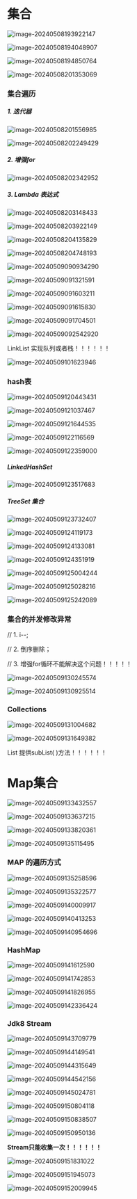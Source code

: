 # 集合

![image-20240508193922147](/Users/baimo/Desktop/Java/assets/image-20240508193922147.png)

![image-20240508194048907](/Users/baimo/Desktop/Java/assets/image-20240508194048907.png)

![image-20240508194850764](/Users/baimo/Desktop/Java/assets/image-20240508194850764.png)

![image-20240508201353069](/Users/baimo/Desktop/Java/assets/image-20240508201353069.png)

### 集合遍历 

##### 1. 迭代器

![image-20240508201556985](/Users/baimo/Desktop/Java/assets/image-20240508201556985.png)

![image-20240508202249429](/Users/baimo/Desktop/Java/assets/image-20240508202249429.png)

##### 2. 增强for 

![image-20240508202342952](/Users/baimo/Desktop/Java/assets/image-20240508202342952.png)

##### 3. Lambda 表达式

![image-20240508203148433](/Users/baimo/Desktop/Java/assets/image-20240508203148433.png)

![image-20240508203922149](/Users/baimo/Desktop/Java/assets/image-20240508203922149.png)

![image-20240508204135829](/Users/baimo/Desktop/Java/assets/image-20240508204135829.png)

![image-20240508204748193](/Users/baimo/Desktop/Java/assets/image-20240508204748193.png)

![image-20240509090934290](/Users/baimo/Desktop/Java/assets/image-20240509090934290.png)

![image-20240509091321591](/Users/baimo/Desktop/Java/assets/image-20240509091321591.png)

![image-20240509091603211](/Users/baimo/Desktop/Java/assets/image-20240509091603211.png)

![image-20240509091615830](/Users/baimo/Desktop/Java/assets/image-20240509091615830.png)

![image-20240509091704501](/Users/baimo/Desktop/Java/assets/image-20240509091704501.png)

![image-20240509092542920](/Users/baimo/Desktop/Java/assets/image-20240509092542920.png)

LinkList 实现队列或者栈！！！！！！

![image-20240509101623946](/Users/baimo/Desktop/Java/assets/image-20240509101623946.png)

### hash表

![image-20240509120443431](/Users/baimo/Desktop/Java/assets/image-20240509120443431.png)

![image-20240509121037467](/Users/baimo/Desktop/Java/assets/image-20240509121037467.png)

![image-20240509121644535](/Users/baimo/Desktop/Java/assets/image-20240509121644535.png)

![image-20240509122116569](/Users/baimo/Desktop/Java/assets/image-20240509122116569.png)

![image-20240509122359000](/Users/baimo/Desktop/Java/assets/image-20240509122359000.png)

##### LinkedHashSet

![image-20240509123517683](/Users/baimo/Desktop/Java/assets/image-20240509123517683.png)

##### TreeSet 集合

![image-20240509123732407](/Users/baimo/Desktop/Java/assets/image-20240509123732407.png)

![image-20240509124119173](/Users/baimo/Desktop/Java/assets/image-20240509124119173.png)

![image-20240509124133081](/Users/baimo/Desktop/Java/assets/image-20240509124133081.png)

![image-20240509124351919](/Users/baimo/Desktop/Java/assets/image-20240509124351919.png)

![image-20240509125004244](/Users/baimo/Desktop/Java/assets/image-20240509125004244.png)

![image-20240509125028216](/Users/baimo/Desktop/Java/assets/image-20240509125028216.png)

![image-20240509125242089](/Users/baimo/Desktop/Java/assets/image-20240509125242089.png)

### 集合的并发修改异常

// 1. i--;

// 2. 倒序删除； 

// 3. 增强for循环不能解决这个问题！！！！！

![image-20240509130245574](/Users/baimo/Desktop/Java/assets/image-20240509130245574.png)

![image-20240509130925514](/Users/baimo/Desktop/Java/assets/image-20240509130925514.png)

### Collections

![image-20240509131004682](/Users/baimo/Desktop/Java/assets/image-20240509131004682.png)

![image-20240509131649382](/Users/baimo/Desktop/Java/assets/image-20240509131649382.png)

List 提供subList( )方法！！！！！！

# Map集合

![image-20240509133432557](/Users/baimo/Desktop/Java/assets/image-20240509133432557.png)

![image-20240509133637215](/Users/baimo/Desktop/Java/assets/image-20240509133637215.png)

![image-20240509133820361](/Users/baimo/Desktop/Java/assets/image-20240509133820361.png)

![image-20240509135115495](/Users/baimo/Desktop/Java/assets/image-20240509135115495.png)

### MAP 的遍历方式

![image-20240509135258596](/Users/baimo/Desktop/Java/assets/image-20240509135258596.png)

![image-20240509135322577](/Users/baimo/Desktop/Java/assets/image-20240509135322577.png)

![image-20240509140009917](/Users/baimo/Desktop/Java/assets/image-20240509140009917.png)

![image-20240509140413253](/Users/baimo/Desktop/Java/assets/image-20240509140413253.png)

![image-20240509140954696](/Users/baimo/Desktop/Java/assets/image-20240509140954696.png)

### HashMap

![image-20240509141612590](/Users/baimo/Desktop/Java/assets/image-20240509141612590.png)

![image-20240509141742853](/Users/baimo/Desktop/Java/assets/image-20240509141742853.png)

![image-20240509141826955](/Users/baimo/Desktop/Java/assets/image-20240509141826955.png)

![image-20240509142336424](/Users/baimo/Desktop/Java/assets/image-20240509142336424.png)

### Jdk8 Stream

![image-20240509143709779](/Users/baimo/Desktop/Java/assets/image-20240509143709779.png)

![image-20240509144149541](/Users/baimo/Desktop/Java/assets/image-20240509144149541.png)

![image-20240509144315649](/Users/baimo/Desktop/Java/assets/image-20240509144315649.png)

![image-20240509144542156](/Users/baimo/Desktop/Java/assets/image-20240509144542156.png)

![image-20240509145024781](/Users/baimo/Desktop/Java/assets/image-20240509145024781.png)

![image-20240509150804118](/Users/baimo/Desktop/Java/assets/image-20240509150804118.png)

![image-20240509150838507](/Users/baimo/Desktop/Java/assets/image-20240509150838507.png)

![image-20240509150950136](/Users/baimo/Desktop/Java/assets/image-20240509150950136.png)

**Stream只能收集一次！！！！！！**

![image-20240509151831022](/Users/baimo/Desktop/Java/assets/image-20240509151831022.png)

![image-20240509151945073](/Users/baimo/Desktop/Java/assets/image-20240509151945073.png)

![image-20240509152009945](/Users/baimo/Desktop/Java/assets/image-20240509152009945.png)













